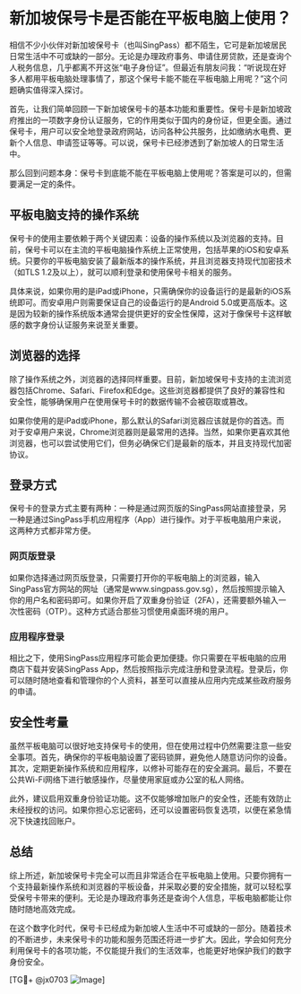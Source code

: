 # 新加坡保号卡是否能在平板电脑上使用？

相信不少小伙伴对新加坡保号卡（也叫SingPass）都不陌生，它可是新加坡居民日常生活中不可或缺的一部分。无论是办理政府事务、申请住房贷款，还是查询个人税务信息，几乎都离不开这张“电子身份证”。但最近有朋友问我：“听说现在好多人都用平板电脑处理事情了，那这个保号卡能不能在平板电脑上用呢？”这个问题确实值得深入探讨。

首先，让我们简单回顾一下新加坡保号卡的基本功能和重要性。保号卡是新加坡政府推出的一项数字身份认证服务，它的作用类似于国内的身份证，但更全面。通过保号卡，用户可以安全地登录政府网站，访问各种公共服务，比如缴纳水电费、更新个人信息、申请签证等等。可以说，保号卡已经渗透到了新加坡人的日常生活中。

那么回到问题本身：保号卡到底能不能在平板电脑上使用呢？答案是可以的，但需要满足一定的条件。

## 平板电脑支持的操作系统

保号卡的使用主要依赖于两个关键因素：设备的操作系统以及浏览器的支持。目前，保号卡可以在主流的平板电脑操作系统上正常使用，包括苹果的iOS和安卓系统。只要你的平板电脑安装了最新版本的操作系统，并且浏览器支持现代加密技术（如TLS 1.2及以上），就可以顺利登录和使用保号卡相关的服务。

具体来说，如果你用的是iPad或iPhone，只需确保你的设备运行的是最新的iOS系统即可。而安卓用户则需要保证自己的设备运行的是Android 5.0或更高版本。这是因为较新的操作系统版本通常会提供更好的安全性保障，这对于像保号卡这样敏感的数字身份认证服务来说至关重要。

## 浏览器的选择

除了操作系统之外，浏览器的选择同样重要。目前，新加坡保号卡支持的主流浏览器包括Chrome、Safari、Firefox和Edge。这些浏览器都提供了良好的兼容性和安全性，能够确保用户在使用保号卡时的数据传输不会被窃取或篡改。

如果你使用的是iPad或iPhone，那么默认的Safari浏览器应该就是你的首选。而对于安卓用户来说，Chrome浏览器则是最常用的选择。当然，如果你更喜欢其他浏览器，也可以尝试使用它们，但务必确保它们是最新的版本，并且支持现代加密协议。

## 登录方式

保号卡的登录方式主要有两种：一种是通过网页版的SingPass网站直接登录，另一种是通过SingPass手机应用程序（App）进行操作。对于平板电脑用户来说，这两种方式都非常方便。

### 网页版登录

如果你选择通过网页版登录，只需要打开你的平板电脑上的浏览器，输入SingPass官方网站的网址（通常是www.singpass.gov.sg），然后按照提示输入你的用户名和密码即可。如果你开启了双重身份验证（2FA），还需要额外输入一次性密码（OTP）。这种方式适合那些习惯使用桌面环境的用户。

### 应用程序登录

相比之下，使用SingPass应用程序可能会更加便捷。你只需要在平板电脑的应用商店下载并安装SingPass App，然后按照指示完成注册和登录流程。登录后，你可以随时随地查看和管理你的个人资料，甚至可以直接从应用内完成某些政府服务的申请。

## 安全性考量

虽然平板电脑可以很好地支持保号卡的使用，但在使用过程中仍然需要注意一些安全事项。首先，确保你的平板电脑设置了密码锁屏，避免他人随意访问你的设备。其次，定期更新操作系统和应用程序，以修补可能存在的安全漏洞。最后，不要在公共Wi-Fi网络下进行敏感操作，尽量使用家庭或办公室的私人网络。

此外，建议启用双重身份验证功能。这不仅能够增加账户的安全性，还能有效防止未经授权的访问。如果你担心忘记密码，还可以设置密码恢复选项，以便在紧急情况下快速找回账户。

## 总结

综上所述，新加坡保号卡完全可以而且非常适合在平板电脑上使用。只要你拥有一个支持最新操作系统和浏览器的平板设备，并采取必要的安全措施，就可以轻松享受保号卡带来的便利。无论是办理政府事务还是查询个人信息，平板电脑都能让你随时随地高效完成。

在这个数字化时代，保号卡已经成为新加坡人生活中不可或缺的一部分。随着技术的不断进步，未来保号卡的功能和服务范围还将进一步扩大。因此，学会如何充分利用保号卡的各项功能，不仅能提升我们的生活效率，也能更好地保护我们的数字身份安全。

[TG💪+ @jx0703 ![Image](https://github.com/user-attachments/assets/dbca1d08-cadb-493c-b0ec-ad6f7a83f270)]
